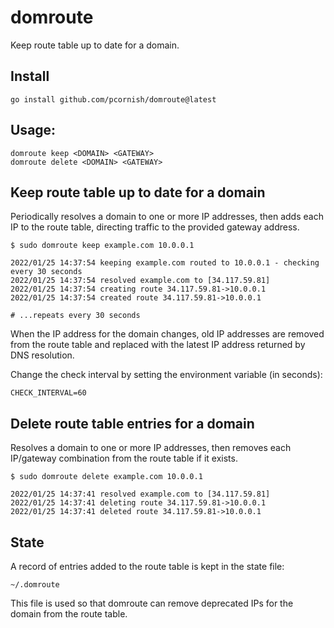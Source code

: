 # domroute

Keep route table up to date for a domain.

## Install

    go install github.com/pcornish/domroute@latest

## Usage:

```
domroute keep <DOMAIN> <GATEWAY>
domroute delete <DOMAIN> <GATEWAY>
```

## Keep route table up to date for a domain

Periodically resolves a domain to one or more IP addresses, then adds each IP to the route table, directing traffic to the provided gateway address.

```
$ sudo domroute keep example.com 10.0.0.1

2022/01/25 14:37:54 keeping example.com routed to 10.0.0.1 - checking every 30 seconds
2022/01/25 14:37:54 resolved example.com to [34.117.59.81]
2022/01/25 14:37:54 creating route 34.117.59.81->10.0.0.1
2022/01/25 14:37:54 created route 34.117.59.81->10.0.0.1

# ...repeats every 30 seconds
```

When the IP address for the domain changes, old IP addresses are removed from the route table and replaced with the latest IP address returned by DNS resolution.

Change the check interval by setting the environment variable (in seconds):

    CHECK_INTERVAL=60

## Delete route table entries for a domain

Resolves a domain to one or more IP addresses, then removes each IP/gateway combination from the route table if it exists.

```
$ sudo domroute delete example.com 10.0.0.1

2022/01/25 14:37:41 resolved example.com to [34.117.59.81]
2022/01/25 14:37:41 deleting route 34.117.59.81->10.0.0.1
2022/01/25 14:37:41 deleted route 34.117.59.81->10.0.0.1
```

## State

A record of entries added to the route table is kept in the state file:

    ~/.domroute

This file is used so that domroute can remove deprecated IPs for the domain from the route table.

